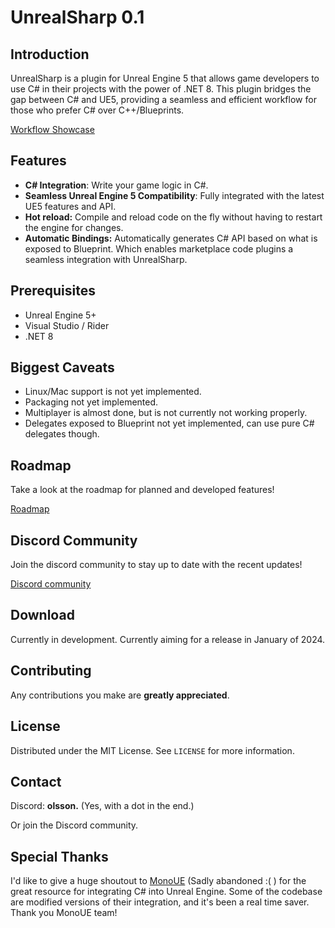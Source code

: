 # UnrealSharp 0.1

## Introduction
UnrealSharp is a plugin for Unreal Engine 5 that allows game developers to use C# in their projects with the power of .NET 8. This plugin bridges the gap between C# and UE5, providing a seamless and efficient workflow for those who prefer C# over C++/Blueprints.

[Workflow Showcase](https://www.youtube.com/watch?v=NdbiysPTztA)

## Features
- **C# Integration**: Write your game logic in C#.
- **Seamless Unreal Engine 5 Compatibility**: Fully integrated with the latest UE5 features and API.
- **Hot reload:** Compile and reload code on the fly without having to restart the engine for changes.
- **Automatic Bindings:** Automatically generates C# API based on what is exposed to Blueprint. Which enables marketplace code plugins a seamless integration with UnrealSharp.

## Prerequisites
- Unreal Engine 5+
- Visual Studio / Rider
- .NET 8

## Biggest Caveats
- Linux/Mac support is not yet implemented.
- Packaging not yet implemented.
- Multiplayer is almost done, but is not currently not working properly.
- Delegates exposed to Blueprint not yet implemented, can use pure C# delegates though.

## Roadmap
Take a look at the roadmap for planned and developed features!

[Roadmap](https://github.com/orgs/UnrealSharp/projects/3)

## Discord Community 
Join the discord community to stay up to date with the recent updates!

[Discord community](https://discord.gg/HQuJUYFxeV)

## Download
Currently in development. Currently aiming for a release in January of 2024.

## Contributing
Any contributions you make are **greatly appreciated**.

## License
Distributed under the MIT License. See `LICENSE` for more information.

## Contact
Discord: **olsson.** (Yes, with a dot in the end.)

Or join the Discord community.

## Special Thanks
I'd like to give a huge shoutout to [MonoUE](https://mono-ue.github.io/) (Sadly abandoned :( ) for the great resource for integrating C# into Unreal Engine. Some of the codebase are modified versions of their integration, and it's been a real time saver. Thank you MonoUE team!

